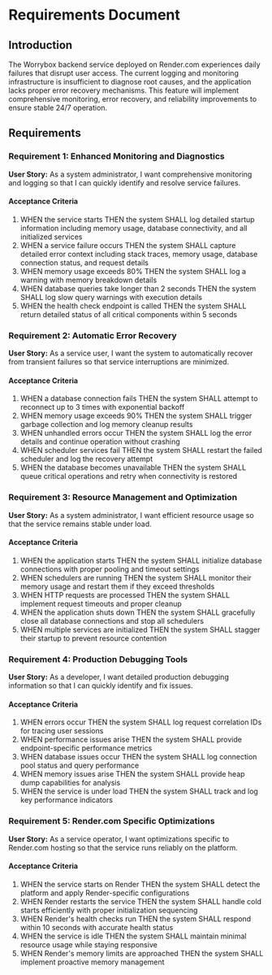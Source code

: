 # Requirements Document

## Introduction

The Worrybox backend service deployed on Render.com experiences daily failures that disrupt user access. The current logging and monitoring infrastructure is insufficient to diagnose root causes, and the application lacks proper error recovery mechanisms. This feature will implement comprehensive monitoring, error recovery, and reliability improvements to ensure stable 24/7 operation.

## Requirements

### Requirement 1: Enhanced Monitoring and Diagnostics

**User Story:** As a system administrator, I want comprehensive monitoring and logging so that I can quickly identify and resolve service failures.

#### Acceptance Criteria

1. WHEN the service starts THEN the system SHALL log detailed startup information including memory usage, database connectivity, and all initialized services
2. WHEN a service failure occurs THEN the system SHALL capture detailed error context including stack traces, memory usage, database connection status, and request details
3. WHEN memory usage exceeds 80% THEN the system SHALL log a warning with memory breakdown details
4. WHEN database queries take longer than 2 seconds THEN the system SHALL log slow query warnings with execution details
5. WHEN the health check endpoint is called THEN the system SHALL return detailed status of all critical components within 5 seconds

### Requirement 2: Automatic Error Recovery

**User Story:** As a service user, I want the system to automatically recover from transient failures so that service interruptions are minimized.

#### Acceptance Criteria

1. WHEN a database connection fails THEN the system SHALL attempt to reconnect up to 3 times with exponential backoff
2. WHEN memory usage exceeds 90% THEN the system SHALL trigger garbage collection and log memory cleanup results
3. WHEN unhandled errors occur THEN the system SHALL log the error details and continue operation without crashing
4. WHEN scheduler services fail THEN the system SHALL restart the failed scheduler and log the recovery attempt
5. WHEN the database becomes unavailable THEN the system SHALL queue critical operations and retry when connectivity is restored

### Requirement 3: Resource Management and Optimization

**User Story:** As a system administrator, I want efficient resource usage so that the service remains stable under load.

#### Acceptance Criteria

1. WHEN the application starts THEN the system SHALL initialize database connections with proper pooling and timeout settings
2. WHEN schedulers are running THEN the system SHALL monitor their memory usage and restart them if they exceed thresholds
3. WHEN HTTP requests are processed THEN the system SHALL implement request timeouts and proper cleanup
4. WHEN the application shuts down THEN the system SHALL gracefully close all database connections and stop all schedulers
5. WHEN multiple services are initialized THEN the system SHALL stagger their startup to prevent resource contention

### Requirement 4: Production Debugging Tools

**User Story:** As a developer, I want detailed production debugging information so that I can quickly identify and fix issues.

#### Acceptance Criteria

1. WHEN errors occur THEN the system SHALL log request correlation IDs for tracing user sessions
2. WHEN performance issues arise THEN the system SHALL provide endpoint-specific performance metrics
3. WHEN database issues occur THEN the system SHALL log connection pool status and query performance
4. WHEN memory issues arise THEN the system SHALL provide heap dump capabilities for analysis
5. WHEN the service is under load THEN the system SHALL track and log key performance indicators

### Requirement 5: Render.com Specific Optimizations

**User Story:** As a service operator, I want optimizations specific to Render.com hosting so that the service runs reliably on the platform.

#### Acceptance Criteria

1. WHEN the service starts on Render THEN the system SHALL detect the platform and apply Render-specific configurations
2. WHEN Render restarts the service THEN the system SHALL handle cold starts efficiently with proper initialization sequencing
3. WHEN Render's health checks run THEN the system SHALL respond within 10 seconds with accurate health status
4. WHEN the service is idle THEN the system SHALL maintain minimal resource usage while staying responsive
5. WHEN Render's memory limits are approached THEN the system SHALL implement proactive memory management